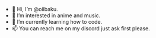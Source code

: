 - 👋 Hi, I’m @oiibaku.
- 👀 I’m interested in anime and music.
- 🌱 I’m currently learning how to code.
- 📫 You can reach me on my discord just ask first please.

<!---
oiibaku/oiibaku is a ✨ special ✨ repository because its `README.md` (this file) appears on your GitHub profile.
You can click the Preview link to take a look at your changes.
--->
